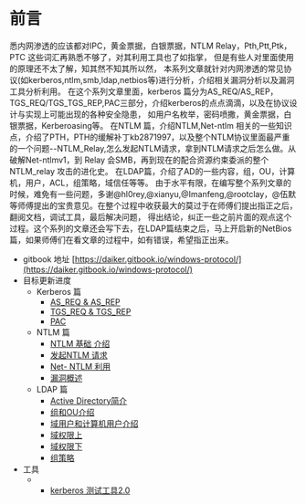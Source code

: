 # 前言

悉内网渗透的应该都对IPC，黄金票据，白银票据，NTLM Relay，Pth,Ptt,Ptk，PTC 这些词汇再熟悉不够了，对其利用工具也了如指掌，
但是有些人对里面使用的原理还不太了解，知其然不知其所以然，
本系列文章就针对内网渗透的常见协议(如kerberos,ntlm,smb,ldap,netbios等)进行分析，介绍相关漏洞分析以及漏洞工具分析利用。
在这个系列文章里面，kerberos 篇分为AS_REQ/AS_REP，TGS_REQ/TGS_TGS_REP,PAC三部分，介绍kerberos的点点滴滴，以及在协议设计与实现上可能出现的各种安全隐患，
如用户名枚举，密码喷撒，黄金票据，白银票据，Kerberoasing等。
在NTLM 篇，介绍NTLM,Net-ntlm 相关的一些知识点，介绍了PTH，PTH的缓解补丁kb2871997，以及整个NTLM协议里面最严重的一个问题--NTLM_Relay,怎么发起NTLM请求，拿到NTLM请求之后怎么做。从破解Net-ntlmv1，到
Relay 会SMB，再到现在的配合资源约束委派的整个NTLM_relay 攻击的进化史。
在LDAP篇，介绍了AD的一些内容，组，OU，计算机，用户，ACL，组策略，域信任等等。
由于水平有限，在编写整个系列文章的时候，难免有一些问题，多谢@hl0rey,@xianyu,@Imanfeng,@rootclay，@伍默 等师傅提出的宝贵意见。在整个过程中收获最大的莫过于在师傅们提出指正之后，翻阅文档，调试工具，最后解决问题，
得出结论，纠正一些之前片面的观点这个过程。这个系列的文章还会写下去，在LDAP篇结束之后，马上开启新的NetBios篇，如果师傅们在看文章的过程中，如有错误，希望指正出来。


- gitbook 地址 [https://daiker.gitbook.io/windows-protocol/](https://daiker.gitbook.io/windows-protocol/)
- 目标更新进度
    * Kerberos 篇
      * [AS\_REQ & AS\_REP](https://daiker.gitbook.io/windows-protocol/kerberos/1)
      * [TGS\_REQ & TGS\_REP](https://daiker.gitbook.io/windows-protocol/kerberos/2)
      * [PAC](https://daiker.gitbook.io/windows-protocol/kerberos/3)
    * NTLM 篇
      * [NTLM 基础 介绍](https://daiker.gitbook.io/windows-protocol/ntlm-pian/4)
      * [发起NTLM  请求](https://daiker.gitbook.io/windows-protocol/ntlm-pian/5)
      * [Net- NTLM 利用](https://daiker.gitbook.io/windows-protocol/ntlm-pian/6)
      * [漏洞概述](https://daiker.gitbook.io/windows-protocol/ntlm-pian/7)
    * LDAP 篇
      * [Active Directory简介](https://daiker.gitbook.io/windows-protocol/ldap-pian/8)
      * [组和OU介绍](https://daiker.gitbook.io/windows-protocol/ldap-pian/9)
      * [域用户和计算机用户介绍](https://daiker.gitbook.io/windows-protocol/ldap-pian/10)
      * [域权限上](https://daiker.gitbook.io/windows-protocol/ldap-pian/11)
      * [域权限下](https://daiker.gitbook.io/windows-protocol/ldap-pian/12)
      * [组策略](https://daiker.gitbook.io/windows-protocol/ldap-pian/13)
- 工具
    - * [kerberos 测试工具2.0](https://github.com/daikerSec/windows_protocol/raw/master/tools/kerberosGui.exe)

